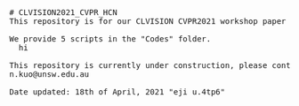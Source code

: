 <pre>
# CLVISION2021_CVPR_HCN
This repository is for our CLVISION CVPR2021 workshop paper of "Plastic and Stable Gated Classifiers for Continual Learning".

We provide 5 scripts in the "Codes" folder.
  hi

This repository is currently under construction, please contact NicK via the email address
n.kuo@unsw.edu.au

Date updated: 18th of April, 2021 "eji u.4tp6"
</pre>
